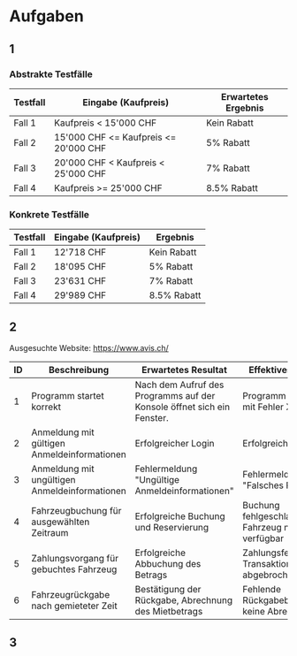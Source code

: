# Aufgaben

## 1
### Abstrakte Testfälle

| Testfall |	Eingabe (Kaufpreis)                    |	Erwartetes Ergebnis |
|----------|-------------------------------------------|------------------------|
| Fall 1   |	Kaufpreis < 15'000 CHF                 |	Kein Rabatt         |
| Fall 2   |	15'000 CHF <= Kaufpreis <= 20'000 CHF  |	5% Rabatt           |
| Fall 3   |	20'000 CHF < Kaufpreis < 25'000 CHF    |	7% Rabatt           |
| Fall 4   |	Kaufpreis >= 25'000 CHF                |	8.5% Rabatt         |

### Konkrete Testfälle

| Testfall |	Eingabe (Kaufpreis)   |  Ergebnis    |
|----------|--------------------------|--------------|
| Fall 1   |	12'718 CHF            |	Kein Rabatt  |
| Fall 2   |    18'095 CHF            |	5% Rabatt    |
| Fall 3   |	23'631 CHF            |	7% Rabatt    |
| Fall 4   |	29'989 CHF            |	8.5% Rabatt  |


## 2
Ausgesuchte Website: https://www.avis.ch/

| ID | Beschreibung | Erwartetes Resultat | Effektives Resultat | Status | Mögliche Ursache |
|----|--------------|---------------------|---------------------|--------|------------------|
| 1  | Programm startet korrekt | Nach dem Aufruf des Programms auf der Konsole öffnet sich ein Fenster.| Programm stürzt ab mit Fehler X00234 | Fehler |Zugriff auf DB-Server evtl. nicht möglich |
| 2  | Anmeldung mit gültigen Anmeldeinformationen | Erfolgreicher Login | Erfolgreicher Login | Erfolg | - |
| 3  | Anmeldung mit ungültigen Anmeldeinformationen | Fehlermeldung "Ungültige Anmeldeinformationen" | Fehlermeldung "Falsches Passwort" | Fehler | Authentifizierungsproblem |
| 4  | Fahrzeugbuchung für ausgewählten Zeitraum | Erfolgreiche Buchung und Reservierung | Buchung fehlgeschlagen, Fahrzeug nicht verfügbar | Fehler | Fahrzeug bereits gebucht oder technisches Problem |
| 5  | Zahlungsvorgang für gebuchtes Fahrzeug | Erfolgreiche Abbuchung des Betrags | Zahlungsfehler, Transaktion abgebrochen | Fehler | Problem mit dem Zahlungsgateway oder Verbindung |
| 6  | Fahrzeugrückgabe nach gemieteter Zeit | Bestätigung der Rückgabe, Abrechnung des Mietbetrags | Fehlende Rückgabebestätigung, keine Abrechnung | Fehler | Technische Probleme mit der Rückgabelogik |

## 3
